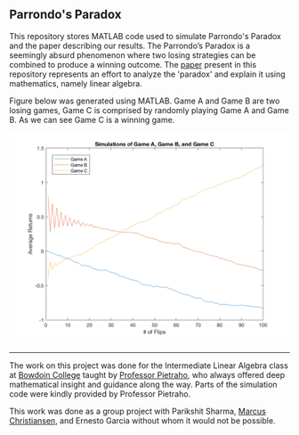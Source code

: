 ## Parrondo's Paradox
This repository stores MATLAB code used to simulate Parrondo's Paradox and the paper describing our results. The Parrondo’s Paradox is a seemingly absurd phenomenon where two losing strategies can be combined to produce a winning outcome. 
The [paper](https://github.com/kmushegi/Parrondos-Paradox/blob/master/parrondos-games.pdf) present in this repository represents 
an effort to analyze the 'paradox' and explain it using mathematics, namely linear algebra.

Figure below was generated using MATLAB. Game A and Game B are two losing games, Game C is comprised by randomly playing Game A and Game B.
As we can see Game C is a winning game.

![alt text](https://github.com/kmushegi/Parrondos-Paradox/blob/master/figures/all_simulations.png?raw=true "Parrondo's Paradox")

---
The work on this project was done for the Intermediate Linear Algebra class at [Bowdoin College](https://bowdoin.edu) taught by 
[Professor Pietraho](http://www.bowdoin.edu/~tpietrah/), who always offered deep mathematical insight and guidance along the way. Parts
of the simulation code were kindly provided by Professor Pietraho.

This work was done as a group project with Parikshit Sharma, [Marcus Christiansen](https://github.com/MarcusEFC), 
and Ernesto Garcia without whom it would not be possible.


